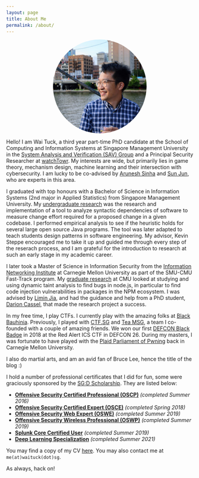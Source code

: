 ```yaml
---
layout: page
title: About Me
permalink: /about/
---
```


<style>  
.center {
  display: block;
  margin-left: auto;
  margin-right: auto;
  width: 50%;
  border-radius: 50%;
}
</style>  

<img src="/images/me.jpg" alt="My Profile Picture" class="center">

Hello! I am Wai Tuck, a third year part-time PhD candidate at the School of Computing and Information Systems at Singapore Management University in the [System Analysis and Verification (SAV) Group](https://sav-smu.github.io/) and a Principal Security Researcher at [watchTowr](https://watchtowr.com/). My interests are wide, but primarily lies in game theory, mechanism design, machine learning and their intersection with cybersecurity. I am lucky to be co-advised by [Arunesh Sinha](http://aruneshsinha.net/) and [Sun Jun](https://sunjun.site/), who are experts in this area.

I graduated with top honours with a Bachelor of Science in Information Systems (2nd major in Applied Statistics) from Singapore Management University. My [undergraduate research](https://ieeexplore.ieee.org/document/8166695) was the research and implementation of a tool to analyze syntactic dependencies of software to measure change effort required for a proposed change in a given codebase. I performed empirical analysis to see if the heuristic holds for several large open source Java programs. The tool was later adapted to teach students design patterns in software engineering. My advisor, Kevin Steppe encouraged me to take it up and guided me through every step of the reserach process, and I am grateful for the introduction to research at such an early stage in my academic career.

I later took a Master of Science in Information Security from the [Information Networking Institute](https://www.cmu.edu/ini/) at Carnegie Mellon University as part of the SMU-CMU Fast-Track program. My [graduate research](/docs/master_thesis.pdf) at CMU looked at studying and using dynamic taint analysis to find bugs in node.js, in particular to find code injection vulnerabilities in packages in the NPM ecosystem. I was advised by [Limin Jia](https://www.andrew.cmu.edu/user/liminjia/), and had the guidance and help from a PhD student, [Darion Cassel](https://darioncassel.me/), that made the research project a success.

In my free time, I play CTFs. I currently play with the amazing folks at [Black Bauhinia](https://ctftime.org/team/83678/). Previously, I played with [CTF.SG](https://ctftime.org/team/77768) and [Tea MSG](https://ctftime.org/team/154535/), a team I co-founded with a couple of amazing friends. We won our first [DEFCON Black Badge](https://www.defcon.org/html/links/dc-black-badge.html) in 2018 at the Red Alert ICS CTF in DEFCON 26. During my masters, I was fortunate to have played with the [Plaid Parliament of Pwning](https://www.cmu.edu/ini/news/2019/defcon-champion20191.html) back in Carnegie Mellon University. 

I also do martial arts, and am an avid fan of Bruce Lee, hence the title of the blog :)

I hold a number of professional certificates that I did for fun, some were graciously sponsored by the [SG:D Scholarship](https://www.imda.gov.sg/IMTalent/programmes/sgd-undergraduate). They are listed below:

- [**Offensive Security Certified Professional (OSCP)**](https://www.credly.com/badges/9c78ec69-eb4c-4342-83b8-8410ecdb9746/public_url) _(completed Summer 2016)_
- [**Offensive Security Certified Expert (OSCE)**](https://www.credly.com/badges/8e10a1c6-817e-4ed0-b8ec-be65f2915846/public_url) _(completed Spring 2018)_
- [**Offensive Security Web Expert (OSWE)**](https://www.credly.com/badges/dadae944-20b5-4782-a6af-f5e36b40260e/public_url) _(completed Summer 2019)_
- [**Offensive Security Wireless Professional (OSWP)**](https://www.credly.com/badges/09974b47-1ca7-41d2-b298-5ad0f3b84d59/public_url) _(completed Summer 2019)_
- [**Splunk Core Certified User**](https://www.credly.com/badges/c248e8e2-fb76-447c-84c3-a6b850a179d8/public_url) _(completed Summer 2019)_
- [**Deep Learning Specialization**](https://coursera.org/verify/specialization/MR5ZNKP93EM3) _(completed Summer 2021)_

You may find a copy of my CV [here](/docs/CV.pdf). You may also contact me at `me(at)waituck(dot)sg`.

As always, hack on!